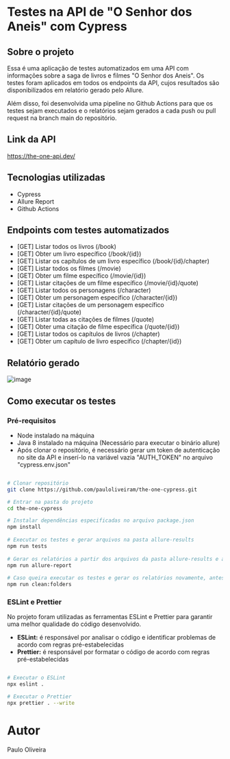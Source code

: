 # Testes na API de "O Senhor dos Aneis" com Cypress

## Sobre o projeto

Essa é uma aplicação de testes automatizados em uma API com informações sobre a saga de livros e filmes "O Senhor dos Aneis". Os testes foram aplicados em todos os endpoints da API, cujos resultados são disponibilizados em relatório gerado pelo Allure. 

Além disso, foi desenvolvida uma pipeline no Github Actions para que os testes sejam executados e o relatórios sejam gerados a cada push ou pull request na branch main do repositório.

## Link da API
https://the-one-api.dev/

## Tecnologias utilizadas

- Cypress
- Allure Report
- Github Actions

## Endpoints com testes automatizados

- [GET] Listar todos os livros (/book)
- [GET] Obter um livro específico (/book/{id})
- [GET] Listar os capítulos de um livro específico (/book/{id}/chapter)
- [GET] Listar todos os filmes (/movie)
- [GET] Obter um filme específico (/movie/{id})
- [GET] Listar citações de um filme específico (/movie/{id}/quote)
- [GET] Listar todos os personagens (/character)
- [GET] Obter um personagem específico (/character/{id})
- [GET] Listar citações de um personagem específico (/character/{id}/quote)
- [GET] Listar todas as citações de filmes (/quote)
- [GET] Obter uma citação de filme específica (/quote/{id})
- [GET] Listar todos os capítulos de livros (/chapter)
- [GET] Obter um capítulo de livro específico (/chapter/{id})

## Relatório gerado
![image](https://github.com/pauloliveiram/the-one-cypress/assets/39312072/1084e469-a2eb-4034-aec4-180d231cb067)

## Como executar os testes

### Pré-requisitos

- Node instalado na máquina
- Java 8 instalado na máquina (Necessário para executar o binário allure)
- Após clonar o repositório, é necessário gerar um token de autenticação no site da API e inserí-lo na variável vazia "AUTH_TOKEN" no arquivo "cypress.env.json"

```bash

# Clonar repositório
git clone https://github.com/pauloliveiram/the-one-cypress.git

# Entrar na pasta do projeto
cd the-one-cypress

# Instalar dependências especificadas no arquivo package.json 
npm install
	
# Executar os testes e gerar arquivos na pasta allure-results
npm run tests
					
# Gerar os relatórios a partir dos arquivos da pasta allure-results e abrir o browser com os relatórios
npm run allure-report
								
# Caso queira executar os testes e gerar os relatórios novamente, antes é necessário limpar a pasta allure-results com o seguinte comando:
npm run clean:folders					
```

 ### ESLint e Prettier
No projeto foram utilizadas as ferramentas ESLint e Prettier para garantir uma melhor qualidade do código desenvolvido. 
- **ESLint:** é responsável por analisar o código e identificar problemas de acordo com regras pré-estabelecidas
- **Prettier:** é responsável por formatar o código de acordo com regras pré-estabelecidas

```bash

# Executar o ESLint
npx eslint .

# Executar o Prettier
npx prettier . --write
```

# Autor

Paulo Oliveira



